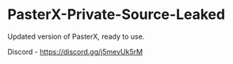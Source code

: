 
# PasterX-Private-Source-Leaked

Updated version of PasterX, ready to use.

Discord - https://discord.gg/j5mevUk5rM
          